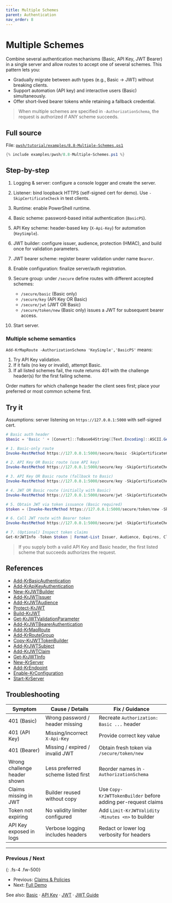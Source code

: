 ```yaml
---
title: Multiple Schemes
parent: Authentication
nav_order: 8
---
```


# Multiple Schemes

Combine several authentication mechanisms (Basic, API Key, JWT Bearer) in a single server and allow
routes to accept one of several schemes. This pattern lets you:

- Gradually migrate between auth types (e.g., Basic -> JWT) without breaking clients.
- Support automation (API key) and interactive users (Basic) simultaneously.
- Offer short-lived bearer tokens while retaining a fallback credential.

> When multiple schemes are specified in `-AuthorizationSchema`, the request is authorized if ANY scheme succeeds.

## Full source

File: [`pwsh/tutorial/examples/8.8-Multiple-Schemes.ps1`][8.8-Multiple-Schemes.ps1]

```powershell
{% include examples/pwsh/8.8-Multiple-Schemes.ps1 %}
```

## Step-by-step

1. Logging & server: configure a console logger and create the server.
2. Listener: bind loopback HTTPS (self-signed cert for demo). Use `-SkipCertificateCheck` in test clients.
3. Runtime: enable PowerShell runtime.
4. Basic scheme: password-based initial authentication (`BasicPS`).
5. API Key scheme: header-based key (`X-Api-Key`) for automation (`KeySimple`).
6. JWT builder: configure issuer, audience, protection (HMAC), and build once for validation parameters.
7. JWT bearer scheme: register bearer validation under name `Bearer`.
8. Enable configuration: finalize server/auth registration.
9. Secure group: under `/secure` define routes with different accepted schemes:

   - `/secure/basic` (Basic only)
   - `/secure/key` (API Key OR Basic)
   - `/secure/jwt` (JWT OR Basic)
   - `/secure/token/new` (Basic only) issues a JWT for subsequent bearer access.

10. Start server.

### Multiple scheme semantics

`Add-KrMapRoute -AuthorizationSchema 'KeySimple','BasicPS'` means:

1. Try API Key validation.
2. If it fails (no key or invalid), attempt Basic.
3. If all listed schemes fail, the route returns 401 with the challenge header(s) for the first failing scheme.

Order matters for which challenge header the client sees first; place your preferred or most common scheme first.

## Try it

Assumptions: server listening on `https://127.0.0.1:5000` with self-signed cert.

```powershell
# Basic auth header
$basic = 'Basic ' + [Convert]::ToBase64String([Text.Encoding]::ASCII.GetBytes('admin:password'))

# 1. Basic-only route
Invoke-RestMethod https://127.0.0.1:5000/secure/basic -SkipCertificateCheck -Headers @{ Authorization = $basic }

# 2. API Key OR Basic route (use API key)
Invoke-RestMethod https://127.0.0.1:5000/secure/key -SkipCertificateCheck -Headers @{ 'X-Api-Key' = 'my-secret-api-key' }

# 3. API Key OR Basic route (fallback to Basic)
Invoke-RestMethod https://127.0.0.1:5000/secure/key -SkipCertificateCheck -Headers @{ Authorization = $basic }

# 4. JWT OR Basic route (initially with Basic)
Invoke-RestMethod https://127.0.0.1:5000/secure/jwt -SkipCertificateCheck -Headers @{ Authorization = $basic }

# 5. Obtain JWT via token issuance (Basic required)
$token = (Invoke-RestMethod https://127.0.0.1:5000/secure/token/new -SkipCertificateCheck -Headers @{ Authorization = $basic }).access_token

# 6. Call JWT route with Bearer token
Invoke-RestMethod https://127.0.0.1:5000/secure/jwt -SkipCertificateCheck -Headers @{ Authorization = "Bearer $token" }

# 7. (Optional) Inspect token claims
Get-KrJWTInfo -Token $token | Format-List Issuer, Audience, Expires, Claims
```

> If you supply both a valid API Key and Basic header, the first listed scheme that succeeds authorizes the request.

## References

- [Add-KrBasicAuthentication][Add-KrBasicAuthentication]
- [Add-KrApiKeyAuthentication][Add-KrApiKeyAuthentication]
- [New-KrJWTBuilder][New-KrJWTBuilder]
- [Add-KrJWTIssuer][Add-KrJWTIssuer]
- [Add-KrJWTAudience][Add-KrJWTAudience]
- [Protect-KrJWT][Protect-KrJWT]
- [Build-KrJWT][Build-KrJWT]
- [Get-KrJWTValidationParameter][Get-KrJWTValidationParameter]
- [Add-KrJWTBearerAuthentication][Add-KrJWTBearerAuthentication]
- [Add-KrMapRoute][Add-KrMapRoute]
- [Add-KrRouteGroup][Add-KrRouteGroup]
- [Copy-KrJWTTokenBuilder][Copy-KrJWTTokenBuilder]
- [Add-KrJWTSubject][Add-KrJWTSubject]
- [Add-KrJWTClaim][Add-KrJWTClaim]
- [Get-KrJWTInfo][Get-KrJWTInfo]
- [New-KrServer][New-KrServer]
- [Add-KrEndpoint][Add-KrEndpoint]
- [Enable-KrConfiguration][Enable-KrConfiguration]
- [Start-KrServer][Start-KrServer]

## Troubleshooting

| Symptom                      | Cause / Details                                | Fix / Guidance                                                |
| ---------------------------- | ---------------------------------------------- | ------------------------------------------------------------- |
| 401 (Basic)                  | Wrong password / header missing                | Recreate `Authorization: Basic ...` header                    |
| 401 (API Key)                | Missing/incorrect `X-Api-Key`                  | Provide correct key value                                     |
| 401 (Bearer)                 | Missing / expired / invalid JWT                | Obtain fresh token via `/secure/token/new`                    |
| Wrong challenge header shown | Less preferred scheme listed first             | Reorder names in `-AuthorizationSchema`                       |
| Claims missing in JWT        | Builder reused without copy                    | Use `Copy-KrJWTTokenBuilder` before adding per-request claims |
| Token not expiring           | No validity limiter configured                 | Add `Limit-KrJWTValidity -Minutes <n>` to builder             |
| API Key exposed in logs      | Verbose logging includes headers               | Redact or lower log verbosity for headers                     |

---

### Previous / Next

{: .fs-4 .fw-500}

- Previous: [Claims & Policies][Prev]
- Next: [Full Demo][Next]

See also: [Basic](./1.Basic-PS) · [API Key](./3.Api-Key) · [JWT](./4.Jwt) · [JWT Guide](/guides/jwt)

[8.8-Multiple-Schemes.ps1]: /pwsh/tutorial/examples/8.8-Multiple-Schemes.ps1
[Add-KrBasicAuthentication]: /pwsh/cmdlets/Add-KrBasicAuthentication
[Add-KrApiKeyAuthentication]: /pwsh/cmdlets/Add-KrApiKeyAuthentication
[New-KrJWTBuilder]: /pwsh/cmdlets/New-KrJWTBuilder
[Add-KrJWTIssuer]: /pwsh/cmdlets/Add-KrJWTIssuer
[Add-KrJWTAudience]: /pwsh/cmdlets/Add-KrJWTAudience
[Protect-KrJWT]: /pwsh/cmdlets/Protect-KrJWT
[Build-KrJWT]: /pwsh/cmdlets/Build-KrJWT
[Get-KrJWTValidationParameter]: /pwsh/cmdlets/Get-KrJWTValidationParameter
[Add-KrJWTBearerAuthentication]: /pwsh/cmdlets/Add-KrJWTBearerAuthentication
[Add-KrMapRoute]: /pwsh/cmdlets/Add-KrMapRoute
[Add-KrRouteGroup]: /pwsh/cmdlets/Add-KrRouteGroup
[Copy-KrJWTTokenBuilder]: /pwsh/cmdlets/Copy-KrJWTTokenBuilder
[Add-KrJWTSubject]: /pwsh/cmdlets/Add-KrJWTSubject
[Add-KrJWTClaim]: /pwsh/cmdlets/Add-KrJWTClaim
[Get-KrJWTInfo]: /pwsh/cmdlets/Get-KrJWTInfo
[New-KrServer]: /pwsh/cmdlets/New-KrServer
[Add-KrEndpoint]: /pwsh/cmdlets/Add-KrEndpoint
[Enable-KrConfiguration]: /pwsh/cmdlets/Enable-KrConfiguration
[Start-KrServer]: /pwsh/cmdlets/Start-KrServer
[Prev]: ./7.Claims-Policies
[Next]: ./8.Full-Demo

